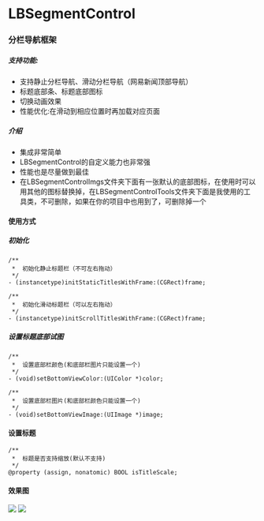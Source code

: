# LBSegmentControl

### 分栏导航框架
##### 支持功能:

- 支持静止分栏导航、滑动分栏导航（网易新闻顶部导航）
- 标题底部条、标题底部图标
- 切换动画效果
- 性能优化:在滑动到相应位置时再加载对应页面

##### 介绍
- 集成非常简单
- LBSegmentControl的自定义能力也非常强
- 性能也是尽量做到最佳
- 在LBSegmentControlImgs文件夹下面有一张默认的底部图标，在使用时可以用其他的图标替换掉，在LBSegmentControlTools文件夹下面是我使用的工具类，不可删除，如果在你的项目中也用到了，可删除掉一个

#### 使用方式
##### 初始化
```OBJC
/**
 *  初始化静止标题栏（不可左右拖动）
 */
- (instancetype)initStaticTitlesWithFrame:(CGRect)frame;

/**
 *  初始化滑动标题栏（可以左右拖动）
 */
- (instancetype)initScrollTitlesWithFrame:(CGRect)frame;
```
##### 设置标题底部试图
```OBJC
/**
 *  设置底部栏颜色(和底部栏图片只能设置一个)
 */
- (void)setBottomViewColor:(UIColor *)color;

/**
 *  设置底部栏图片(和底部栏颜色只能设置一个)
 */
- (void)setBottomViewImage:(UIImage *)image;
```

#### 设置标题
```OBJC
/**
 *  标题是否支持缩放(默认不支持)
 */
@property (assign, nonatomic) BOOL isTitleScale;
```
#### 效果图
![](http://p1.bpimg.com/567571/54dbfb91cab5e4af.gif)
![](http://p1.bpimg.com/567571/9d187f6872f23a79.gif)



